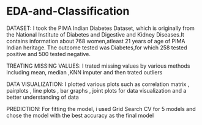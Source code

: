 # EDA-and-Classification

DATASET:
I took the PIMA Indian Diabetes Dataset, which is originally from the National Institute of Diabetes and Digestive and Kidney Diseases.It contains information about 768 women,atleast 21 years of age of PIMA Indian heritage.
The outcome tested was Diabetes,for which 258 tested positive and 500 tested negative.

TREATING MISSING VALUES:
I trated missing values by various methods including mean, median ,KNN imputer and then trated outliers 

DATA VISUALIZATION:
I plotted various plots such as correlation matrix , pairplots , line plots , bar graphs , joint plots for data visualization and a better understanding of data

PREDICTION:
For fitting the model, i used Grid Search CV for 5 models and chose the model with the best accuracy as the final model


